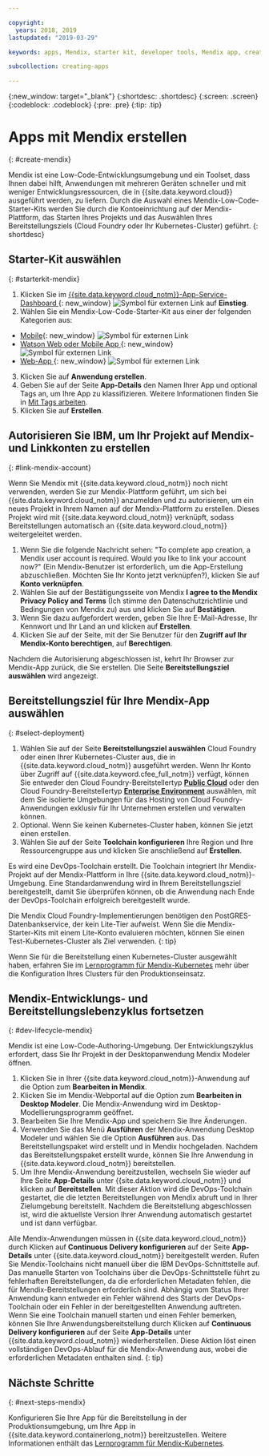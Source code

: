 ```yaml
---

copyright:
  years: 2018, 2019
lastupdated: "2019-03-29"

keywords: apps, Mendix, starter kit, developer tools, Mendix app, create mendix app

subcollection: creating-apps

---
```


{:new_window: target="_blank"}
{:shortdesc: .shortdesc}
{:screen: .screen}
{:codeblock: .codeblock}
{:pre: .pre}
{:tip: .tip}

# Apps mit Mendix erstellen
{: #create-mendix}

Mendix ist eine Low-Code-Entwicklungsumgebung und ein Toolset, dass Ihnen dabei hilft, Anwendungen mit mehreren Geräten schneller und mit weniger Entwicklungsressourcen, die in {{site.data.keyword.cloud}} ausgeführt werden, zu liefern. Durch die Auswahl eines Mendix-Low-Code-Starter-Kits werden Sie durch die Kontoeinrichtung auf der Mendix-Plattform, das Starten Ihres Projekts und das Auswählen Ihres Bereitstellungsziels (Cloud Foundry oder Ihr Kubernetes-Cluster) geführt.
{: shortdesc}

## Starter-Kit auswählen
{: #starterkit-mendix}

1. Klicken Sie im [{{site.data.keyword.cloud_notm}}-App-Service-Dashboard ](https://{DomainName}/developer/appservice/dashboard){: new_window} ![Symbol für externen Link](../../icons/launch-glyph.svg "Symbol für externen Link") auf **Einstieg**.
2. Wählen Sie ein Mendix-Low-Code-Starter-Kit aus einer der folgenden Kategorien aus:
  * [Mobile](https://{DomainName}/developer/appservice/starter-kits/mendix-mobile-app){: new_window} ![Symbol für externen Link](../../icons/launch-glyph.svg "Symbol für externen Link")
  * [Watson Web oder Mobile App ](https://{DomainName}/developer/appservice/starter-kits/mendix-web-or-mobile-app-with-watson){: new_window} ![Symbol für externen Link](../../icons/launch-glyph.svg "Symbol für externen Link")
  * [Web-App ](https://{DomainName}/developer/appservice/starter-kits/mendix-web-app){: new_window} ![Symbol für externen Link](../../icons/launch-glyph.svg "Symbol für externen Link")
3. Klicken Sie auf **Anwendung erstellen**.
4. Geben Sie auf der Seite **App-Details** den Namen Ihrer App und optional Tags an, um Ihre App zu klassifizieren. Weitere Informationen finden Sie in [Mit Tags arbeiten](/docs/resources?topic=resources-tag).
5. Klicken Sie auf **Erstellen**.


## Autorisieren Sie IBM, um Ihr Projekt auf Mendix-und Linkkonten zu erstellen
{: #link-mendix-account}

Wenn Sie Mendix mit {{site.data.keyword.cloud_notm}} noch nicht verwenden, werden Sie zur Mendix-Plattform geführt, um sich bei {{site.data.keyword.cloud_notm}} anzumelden und zu autorisieren, um ein neues Projekt in Ihrem Namen auf der Mendix-Plattform zu erstellen. Dieses Projekt wird mit {{site.data.keyword.cloud_notm}} verknüpft, sodass Bereitstellungen automatisch an {{site.data.keyword.cloud_notm}} weitergeleitet werden.

1. Wenn Sie die folgende Nachricht sehen: "To complete app creation, a Mendix user account is required. Would you like to link your account now?" (Ein Mendix-Benutzer ist erforderlich, um die App-Erstellung abzuschließen. Möchten Sie Ihr Konto jetzt verknüpfen?), klicken Sie auf **Konto verknüpfen**.
2. Wählen Sie auf der Bestätigungsseite von Mendix **I agree to the Mendix Privacy Policy and Terms** (Ich stimme den Datenschutzrichtlinie und Bedingungen von Mendix zu) aus und klicken Sie auf **Bestätigen**.
3. Wenn Sie dazu aufgefordert werden, geben Sie Ihre E-Mail-Adresse, Ihr Kennwort und Ihr Land an und klicken auf **Erstellen**.
4. Klicken Sie auf der Seite, mit der Sie Benutzer für den **Zugriff auf Ihr Mendix-Konto berechtigen**, auf **Berechtigen**.

Nachdem die Autorisierung abgeschlossen ist, kehrt Ihr Browser zur Mendix-App zurück, die Sie erstellen. Die Seite **Bereitstellungsziel auswählen** wird angezeigt.

## Bereitstellungsziel für Ihre Mendix-App auswählen
{: #select-deployment}

1. Wählen Sie auf der Seite **Bereitstellungsziel auswählen** Cloud Foundry oder einen Ihrer Kubernetes-Cluster aus, die in {{site.data.keyword.cloud_notm}} ausgeführt werden. Wenn Ihr Konto über Zugriff auf {{site.data.keyword.cfee_full_notm}} verfügt, können Sie entweder den Cloud Foundry-Bereitstellertyp **[Public Cloud](/docs/cloud-foundry-public?topic=cloud-foundry-public-about-cf)** oder den Cloud Foundry-Bereitstellertyp **[Enterprise Environment](/docs/cloud-foundry-public?topic=cloud-foundry-public-cfee)** auswählen, mit dem Sie isolierte Umgebungen für das Hosting von Cloud Foundry-Anwendungen exklusiv für Ihr Unternehmen erstellen und verwalten können.
2. Optional. Wenn Sie keinen Kubernetes-Cluster haben, können Sie jetzt einen erstellen.
3. Wählen Sie auf der Seite **Toolchain konfigurieren** Ihre Region und Ihre Ressourcengruppe aus und klicken Sie anschließend auf **Erstellen**.

Es wird eine DevOps-Toolchain erstellt. Die Toolchain integriert Ihr Mendix-Projekt auf der Mendix-Plattform in Ihre {{site.data.keyword.cloud_notm}}-Umgebung. Eine Standardanwendung wird in Ihrem Bereitstellungsziel bereitgestellt, damit Sie überprüfen können, ob die Anwendung nach Ende der DevOps-Toolchain erfolgreich bereitgestellt wurde.

Die Mendix Cloud Foundry-Implementierungen benötigen den PostGRES-Datenbankservice, der kein Lite-Tier aufweist. Wenn Sie die Mendix-Starter-Kits mit einem Lite-Konto evaluieren möchten, können Sie einen Test-Kubernetes-Cluster als Ziel verwenden.
{: tip}

Wenn Sie für die Bereitstellung einen Kubernetes-Cluster ausgewählt haben, erfahren Sie im [Lernprogramm für Mendix-Kubernetes](/docs/apps/tutorials?topic=creating-apps-deploy-mendix-kube) mehr über die Konfiguration Ihres Clusters für den Produktionseinsatz.


## Mendix-Entwicklungs- und Bereitstellungslebenzyklus fortsetzen
{: #dev-lifecycle-mendix}

Mendix ist eine Low-Code-Authoring-Umgebung. Der Entwicklungszyklus erfordert, dass Sie Ihr Projekt in der Desktopanwendung Mendix Modeler öffnen.

1. Klicken Sie in Ihrer {{site.data.keyword.cloud_notm}}-Anwendung auf die Option zum **Bearbeiten in Mendix**.
2. Klicken Sie im Mendix-Webportal auf die Option zum **Bearbeiten in Desktop Modeler**.
  Die Mendix-Anwendung wird im Desktop-Modellierungsprogramm geöffnet.
3. Bearbeiten Sie Ihre Mendix-App und speichern Sie Ihre Änderungen.
4. Verwenden Sie das Menü **Ausführen** der Mendix-Anwendung Desktop Modeler und wählen Sie die Option **Ausführen** aus.
  Das Bereitstellungspaket wird erstellt und in Mendix hochgeladen. Nachdem das Bereitstellungspaket erstellt wurde, können Sie Ihre Anwendung in {{site.data.keyword.cloud_notm}} bereitstellen.
5. Um Ihre Mendix-Anwendung bereitzustellen, wechseln Sie wieder auf Ihre Seite **App-Details** unter {{site.data.keyword.cloud_notm}} und klicken auf **Bereitstellen**.
  Mit dieser Aktion wird die DevOps-Toolchain gestartet, die die letzten Bereitstellungen von Mendix abruft und in Ihrer Zielumgebung bereitstellt. Nachdem die Bereitstellung abgeschlossen ist, wird die aktuellste Version Ihrer Anwendung automatisch gestartet und ist dann verfügbar.

Alle Mendix-Anwendungen müssen in {{site.data.keyword.cloud_notm}} durch Klicken auf **Continuous Delivery konfigurieren** auf der Seite **App-Details** unter {{site.data.keyword.cloud_notm}} bereitgestellt werden. Rufen Sie Mendix-Toolchains nicht manuell über die IBM DevOps-Schnittstelle auf. Das manuelle Starten von Toolchains über die DevOps-Schnittstelle führt zu fehlerhaften Bereitstellungen, da die erforderlichen Metadaten fehlen, die für Mendix-Bereitstellungen erforderlich sind. Abhängig vom Status Ihrer Anwendung kann entweder ein Fehler während des Starts der DevOps-Toolchain oder ein Fehler in der bereitgestellten Anwendung auftreten. Wenn Sie eine Toolchain manuell starten und einen Fehler bemerken, können Sie Ihre Anwendungsbereitstellung durch Klicken auf **Continuous Delivery konfigurieren** auf der Seite **App-Details** unter {{site.data.keyword.cloud_notm}} wiederherstellen. Diese Aktion löst einen vollständigen DevOps-Ablauf für die Mendix-Anwendung aus, wobei die erforderlichen Metadaten enthalten sind.
{: tip}

## Nächste Schritte 
{: #next-steps-mendix}

Konfigurieren Sie Ihre App für die Bereitstellung in der Produktionsumgebung, um Ihre App in {{site.data.keyword.containerlong_notm}} bereitzustellen. Weitere Informationen enthält das [Lernprogramm für Mendix-Kubernetes](/docs/apps/tutorials?topic=creating-apps-deploy-mendix-kube). 
